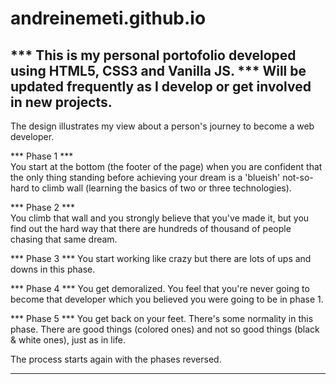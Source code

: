 # andreinemeti.github.io
*** This is my personal portofolio developed using HTML5, CSS3 and Vanilla JS.
*** Will be updated frequently as I develop or get involved in new projects.
----------------------------------------------------------------------------

The design illustrates my view about a person's journey to become a web developer.

***  Phase 1 ***  
 You start at the bottom (the footer of the page) when you are confident that the only thing standing before achieving your dream is a 'blueish' not-so-hard to climb wall (learning the basics of two or three technologies).

 ***  Phase 2 ***  
 You climb that wall and you strongly believe that you've made it, but you find out the hard way that there are hundreds of thousand of people chasing that same dream.

***  Phase 3 *** 
 You start working like crazy but there are lots of ups and downs in this phase.

***  Phase 4 *** 
 You get demoralized. You feel that you're never going to become that developer which you believed you were going to be in phase 1.

 *** Phase 5 ***
 You get back on your feet. There's some normality in this phase. There are good things (colored ones) and not so good things (black & white ones), just as in life.

The process starts again with the phases reversed.

----------------------------------------------------------------------------
